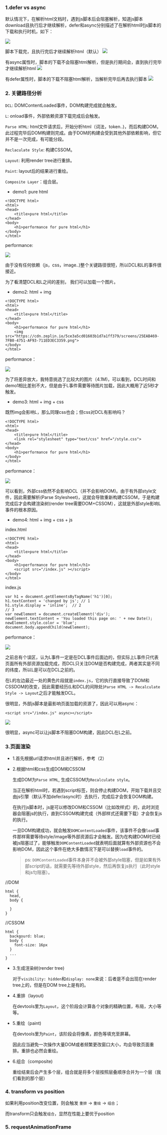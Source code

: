 ### 1.defer vs async

默认情况下，在解析html文档时，遇到js脚本后会阻塞解析，知道js脚本download且执行后才继续解析，defer和async分别描述了在解析html时js脚本的下载和执行时机，如下：

![](/images/css/1.png)

脚本下载完，且执行完后才继续解析html（默认）
![](/images/css/2.png)

有async属性时，脚本的下载不会阻塞html解析，但是执行期间会，直到执行完毕才继续解析html
![](/images/css/3.png)

有defer属性时，脚本的下载不阻塞html解析，当解析完毕后再去执行脚本
![](/images/css/4.png)

### 2. 关键路径分析

`DCL`: DOMContentLoaded事件，DOM构建完成就会触发。

`L`: onload事件，外部依赖资源下载完成后会触发。

`Parse HTML`: html文件请求后，开始分析html（词法，token..)，而后构建DOM，此过程完毕后DOM构建则完成。由于DOM的构建会受到其他外部依赖影响，但它并不是一次完成，有可能分段。

`Reclaculate Style`: 构建CSSOM。

`Layout`: 利用render tree进行重排。

`Paint`: layout后的结果进行重绘。

`Composite Layer`：组合层。

- demo1: pure html

```
<!DOCTYPE html>
<html>
<head>
	<title>pure html</title>
</head>
<body>
	<h1>performance for pure html</h1>
</body>
</html>
```

performance:

![](/images/performance/1-1.png)

由于没有任何依赖（js，css，image..)整个关键路径很短，所以DCL和L的事件很接近。

为了看清楚DCL和L之间的差别， 我们可以加载一个图片。

- demo2: html + img 

```
<!DOCTYPE html>
<html>
<head>
	<title>pure html</title>
</head>
<body>
	<h1>performance for pure html</h1>
	<img src="https://cdn.zeplin.io/5ce3a5cd01603b1d7a1ff379/screens/25EAB469-7FB0-4751-AF93-711ED3EC3359.png">
</body>
</html>
```
 performance：

![](/images/performance/1-2.png)

为了将差异放大，我特意挑选了比较大的图片（4.1M)，可以看到，DCL时间和demo1相比差别不大，但是由于L事件需要等待图片加载，因此大概用了近5秒才触发。

- demo3: html + img + css

既然img会影响L，那么同理css也会；但css对DCL有影响吗？

```
<!DOCTYPE html>
<html>
<head>
	<title>pure html</title>
	<link rel="stylesheet" type="text/css" href="/style.css">
</head>
<body>
	<h1>performance for pure html</h1>
</body>
</html>
```

performance：

![](/images/performance/1-3.png)

可以看到，外部css依然不会影响DCL（并不会影响DOM)。由于有外部style文件，因此需要解析(Parse Stylesheet)，这就会导致重新构建CSSOM，于是构建完成后才会构建渲染树(render tree需要DOM+CSSOM），这就是外部style影响L事件的根本原因。

- demo4: html + img + css + js

index.html

```
<!DOCTYPE html>
<html>
<head>
	<title>pure html</title>
</head>
<body>
	<h1>performance for pure html</h1>
	<script src="/index.js" ></script>
</body>
</html>
```

index.js

```
var h1 = document.getElementsByTagName('h1')[0];
h1.textContent = 'changed by js'; // 1 
h1.style.display = 'inline';  // 2
// 3
var newElement = document.createElement('div');
newElement.textContent = 'You loaded this page on: ' + new Date();
newElement.style.color = 'blue';
document.body.appendChild(newElement);
```

performance：

![](/images/performance/1-4.png)

之前总有个误区，认为L事件一定是在DCL事件后面边的，但实际上L事件只代表页面所有外部资源加载完成，而DCL只关注DOM是否构建完成，两者其实是不同的纬度，所以L是可以在DCL之前的。

在L的左边最近一处的黄色片段就是`index.js`，它的执行直接导致了DOM和CSSDOM的改变，因此需要经历(L和DCL的间隙处)`Parse HTML -> Recalculate Style -> Layout`之后才能触发DCL。

很明显，外部js脚本是最影响页面加载的资源了，因此可以用async：

```
<script src="/index.js" async></script>
```

![](/images/performance/1-5.png)

很明显，async可以让js脚本不阻塞DOM构建，因此DCL在L之前。

### 3.页面渲染

- 1.首先根据url请求html并且进行解析，参考（2）
  
- 2.根据html和css生成DOM和CSSOM

  生成DOM为`Parse HTML`, 生成CSSOM为`Recalculate style`。

  当正在解析html时，若遇到script标签，则会停止构建DOM，开始下载并且交由js引擎（默认不加defer/async时）去执行，完成后才会恢复DOM构建。

  在执行js脚本时，js是可以修改DOM和CSSOM（比如改样式）的，此时浏览器会阻塞js的执行，直到CSSOM构建完成（外部样式还需要下载）才会恢复js的执行。

  一旦DOM构建成功，就会触发`DOMContentLoaded`事件，该事件不会像`load`事件那样需要等待style/image等外部资源后才会触发。因为在构建DOM时已经被js阻塞过了，能够触发`DOMContentLoaded`就表明后面就算有外部资源也不会影响DOM，因此这个事件在绝大多数情况下是可以替换`load`事件的。

  > ps: `DOMContentLoaded`事件本身并不会被外部style阻塞，但是如果有外部script的话，就需要先等待外部style，然后再恢复js执行（此时style和js匀阻塞）。

//DOM

```
html {
  head,
  body {

  }
}
```

//CSSOM

```
html {
  backgourd: blue;
  body {
    font-size: 16px
  }
  ...
}
```

- 3.生成渲染树(render tree)

  对于`visibility: hidden`和`display: none`来说：后者是不会出现在render tree上的，但是在DOM tree上是有的。

- 4.重排（layout)

  在devtools里为`Layout`，这个阶段会计算各个对象的精确位置，布局，大小等等。

- 5.重绘（paint)

  在devtools里为`Paint`，该阶段会将像素，颜色等填充至屏幕。

  因此应当避免一次操作大量DOM或者频繁更改窗口大小，均会导致页面重排。重排也必然会重绘。

- 6.组合（composite)

  重绘结束后会产生多个层，组合就是将多个层按照层叠顺序合并为一个层（我们看到的那个层）

### 4. transform vs position

如果利用position改变位置，则会触发 `重排` -> `重绘` -> `组合`；

而transform只会触发`组合`，显然在性能上要优于position

### 5. requestAnimationFrame